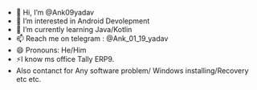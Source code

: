 - 👋 Hi, I’m @Ank09yadav
- 👀 I’m interested in Android Devolepment 
- 🌱 I’m currently learning Java/Kotlin
- 📫 Reach me on telegram : @Ank_01_19_yadav
- 😄 Pronouns: He/Him
- ⚡I know ms office Tally ERP9.
- Also contanct for Any software problem/ Windows installing/Recovery etc etc.
<!---
Ank09yadav/Ank09yadav is a ✨ special ✨ repository because its `README.md` (this file) appears on your GitHub profile.
You can click the Preview link to take a look at your changes.
--->
